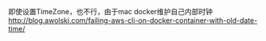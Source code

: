 

即使设置TimeZone，也不行，由于mac docker维护自己内部时钟
http://blog.awolski.com/failing-aws-cli-on-docker-container-with-old-date-time/